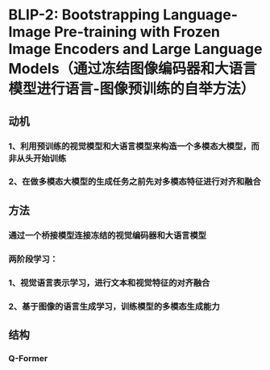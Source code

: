 # BLIP-2: Bootstrapping Language-Image Pre-training with Frozen Image Encoders and Large Language Models（通过冻结图像编码器和大语言模型进行语言-图像预训练的自举方法）
## 动机
### 1、利用预训练的视觉模型和大语言模型来构造一个多模态大模型，而非从头开始训练
### 2、在做多模态大模型的生成任务之前先对多模态特征进行对齐和融合
## 方法
### 通过一个桥接模型连接冻结的视觉编码器和大语言模型
### 两阶段学习：
### 1、视觉语言表示学习，进行文本和视觉特征的对齐融合
### 2、基于图像的语言生成学习，训练模型的多模态生成能力
## 结构
### Q-Former
